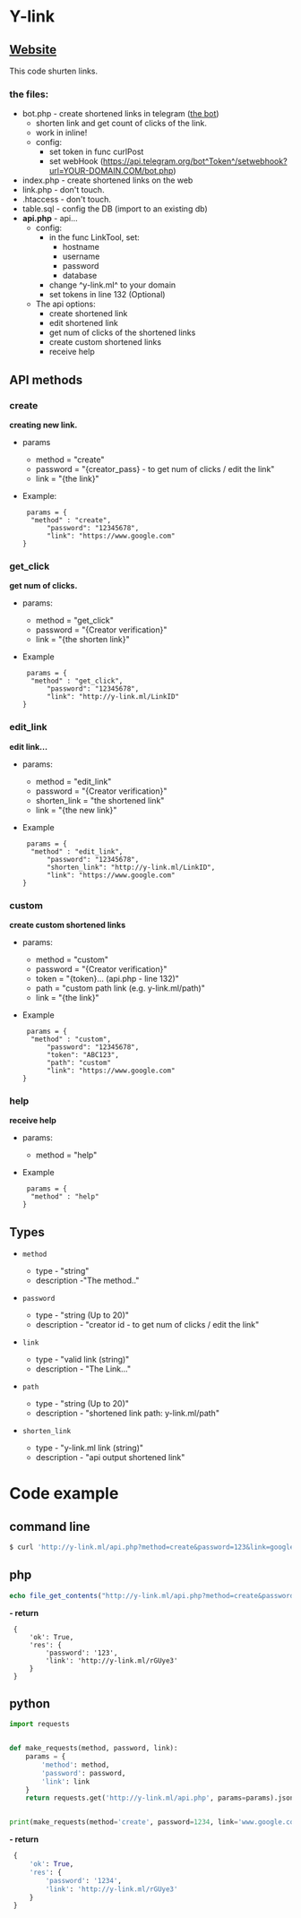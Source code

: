 # Y-link
## [Website](http://y-link.ml)

This code shurten links.

### the files:
* bot.php - create shortened links in telegram ([the bot](https://t.me/YLINKBot)) 
    * shorten link and get count of clicks of the link.
    * work in inline!
    * config:
        * set token in func curlPost
        * set webHook (https://api.telegram.org/bot^Token^/setwebhook?url=YOUR-DOMAIN.COM/bot.php)
* index.php - create shortened links on the web
* link.php  - don't touch.
* .htaccess - don't touch.
* table.sql - config the DB (import to an existing db)
* **api.php** - api...
    * config:
        * in the func LinkTool, set:
            * hostname
            * username
            * password
            * database
        * change ^y-link.ml^ to your domain
        * set tokens in line 132 (Optional) 
    * The api options:
        * create shortened link
        * edit shortened link
        * get num of clicks of the shortened links
        * create custom shortened links
        * receive help

## API methods

### create 
**creating new link.**

- params
    * method    = "create"
    * password  = "{creator_pass} - to get num of clicks / edit the link"
    * link      = "{the link}"

- Example:

       params = {
        "method" : "create",
            "password": "12345678",
            "link": "https://www.google.com"
      }
  
### get_click
**get num of clicks.**

- params:
  * method = "get_click"
  * password = "{Creator verification}"
  * link  = "{the shorten link}"

- Example

       params = {
        "method" : "get_click",
            "password": "12345678",
            "link": "http://y-link.ml/LinkID"
      }

### edit_link
**edit link...**

- params:
  * method = "edit_link"
  * password = "{Creator verification}"
  * shorten_link = "the shortened link"
  * link  = "{the new link}"

- Example

       params = {
        "method" : "edit_link",
            "password": "12345678",
            "shorten_link": "http://y-link.ml/LinkID",
            "link": "https://www.google.com"
      }

### custom
**create custom shortened links**

- params:
  * method = "custom"
  * password = "{Creator verification}"
  * token = "{token}... (api.php - line 132)"
  * path = "custom path link (e.g. y-link.ml/path)"
  * link  = "{the link}"

- Example

       params = {
        "method" : "custom",
            "password": "12345678",
            "token": "ABC123",
            "path": "custom"
            "link": "https://www.google.com"
      }

### help
**receive help**

- params:
  * method = "help"

- Example

       params = {
        "method" : "help"
      }

## Types

* `method` 
    - type -  "string"
    - description -"The method.."

* `password`
     - type  - "string (Up to 20)"
     - description - "creator id - to get num of clicks / edit the link"

* `link`
    - type - "valid link (string)"
    - description - "The Link..."

* `path` 
    - type - "string (Up to 20)"
    - description - "shortened link path: y-link.ml/path"

* `shorten_link`
    - type - "y-link.ml link (string)"
    - description - "api output shortened link"


# Code example  

## command line
```bash
$ curl 'http://y-link.ml/api.php?method=create&password=123&link=google.com
```

## php
```php
echo file_get_contents("http://y-link.ml/api.php?method=create&password=123&link=google.com");
```
**- return**
```
 {
     'ok': True,
     'res': {
         'password': '123', 
         'link': 'http://y-link.ml/rGUye3'
     }
 }
```


## python

```python
import requests


def make_requests(method, password, link):
    params = {
        'method': method,
        'password': password,
        'link': link
    }
    return requests.get('http://y-link.ml/api.php', params=params).json()


print(make_requests(method='create', password=1234, link='www.google.com'))

```
**- return**
```python
 {
     'ok': True,
     'res': {
         'password': '1234', 
         'link': 'http://y-link.ml/rGUye3'
     }
 }
```